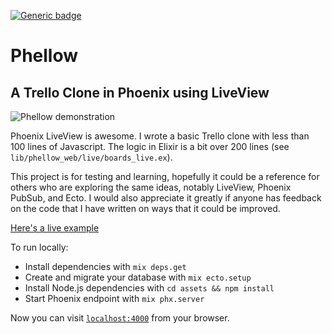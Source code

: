 [![Generic badge](https://img.shields.io/circleci/build/github/monjohn/phellow.svg)](https://shields.io/)

# Phellow

## A Trello Clone in Phoenix using LiveView

![Phellow demonstration](/assets/static/images/Phello-demonstration.gif)

Phoenix LiveView is awesome. I wrote a basic Trello clone with less than 100 lines of Javascript. The logic in Elixir is a bit over 200 lines (see `lib/phellow_web/live/boards_live.ex`).

This project is for testing and learning, hopefully it could be a reference for others who are exploring the same ideas, notably LiveView, Phoenix PubSub, and Ecto. I would also appreciate it greatly if anyone has feedback on the code that I have written on ways that it could be improved.

[Here's a live example](https://phellow.focusworks.dev)

To run locally:

- Install dependencies with `mix deps.get`
- Create and migrate your database with `mix ecto.setup`
- Install Node.js dependencies with `cd assets && npm install`
- Start Phoenix endpoint with `mix phx.server`

Now you can visit [`localhost:4000`](http://localhost:4000) from your browser.
